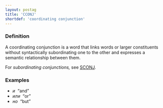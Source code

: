 ```yaml
---
layout: postag
title: 'CCONJ'
shortdef: 'coordinating conjunction'
---
```


### Definition

A coordinating conjunction is a word that links words or larger
constituents without syntactically subordinating one to the other and
expresses a semantic relationship between them.

For _subordinating conjunctions,_ see [SCONJ]().

### Examples

- _и&nbsp;_ “and”
- _или&nbsp;_ “or”
- _но&nbsp;_ “but”
<!-- Interlanguage links updated Po lis 14 15:34:31 CET 2022 -->
